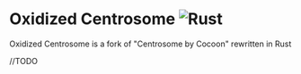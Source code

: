 # Oxidized Centrosome ![Rust](https://github.com/oOBoomberOo/Centrosome/workflows/Rust/badge.svg)
Oxidized Centrosome is a fork of "Centrosome by Cocoon" rewritten in Rust

//TODO